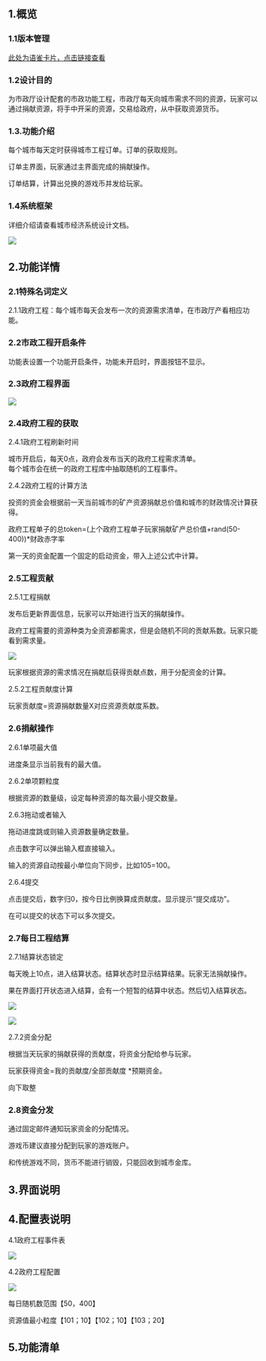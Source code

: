 ## 1.概览
### 1.1版本管理
[此处为语雀卡片，点击链接查看](https://www.yuque.com/cod5mf/iwqppn/mizmphq5hwwwqr1n#auzW2)

### 1.2设计目的
为市政厅设计配套的市政功能工程，市政厅每天向城市需求不同的资源，玩家可以通过捐献资源，将手中开采的资源，交易给政府，从中获取资源货币。



### 1.3.功能介绍
每个城市每天定时获得城市工程订单。订单的获取规则。

订单主界面，玩家通过主界面完成的捐献操作。

订单结算，计算出兑换的游戏币并发给玩家。



### 1.4系统框架
详细介绍请查看城市经济系统设计文档。

![](https://cdn.nlark.com/yuque/0/2024/png/43733765/1722514452401-8a871593-752f-4154-975d-a7bf0eb4c828.png)









## 2.功能详情
### 2.1特殊名词定义
2.1.1政府工程：每个城市每天会发布一次的资源需求清单，在市政厅产看相应功能。







### 2.2市政工程开启条件
功能表设置一个功能开启条件，功能未开启时，界面按钮不显示。



### 2.3政府工程界面
![](https://cdn.nlark.com/yuque/0/2024/png/43733765/1723449146158-4099228f-a498-41c3-ae81-3f9eb766ed5d.png)



### 2.4政府工程的获取
2.4.1政府工程刷新时间

城市开启后，每天0点，政府会发布当天的政府工程需求清单。  
每个城市会在统一的政府工程库中抽取随机的工程事件。



2.4.2政府工程的计算方法

投资的资金会根据前一天当前城市的矿产资源捐献总价值和城市的财政情况计算获得。

政府工程单子的总token=(上个政府工程单子玩家捐献矿产总价值+rand(50-400))*财政赤字率

第一天的资金配置一个固定的启动资金，带入上述公式中计算。





### 2.5工程贡献
2.5.1工程捐献

发布后更新界面信息，玩家可以开始进行当天的捐献操作。

政府工程需要的资源种类为全资源都需求，但是会随机不同的贡献系数。玩家只能看到需求量。

![](https://cdn.nlark.com/yuque/0/2024/png/43733765/1723001248782-b31a3dcf-61de-4538-aeba-acd3fa3617db.png)

玩家根据资源的需求情况在捐献后获得贡献点数，用于分配资金的计算。



2.5.2工程贡献度计算

玩家贡献度=资源捐献数量X对应资源贡献度系数。



### 2.6捐献操作
2.6.1单项最大值

进度条显示当前我有的最大值。



2.6.2单项颗粒度

根据资源的数量级，设定每种资源的每次最小提交数量。



2.6.3拖动或者输入

拖动进度跳或则输入资源数量确定数量。

点击数字可以弹出输入框直接输入。

输入的资源自动按最小单位向下同步，比如105=100。



2.6.4提交

点击提交后，数字归0，按今日比例换算成贡献度。显示提示“提交成功”。

在可以提交的状态下可以多次提交。



### 2.7每日工程结算
2.7.1结算状态锁定

每天晚上10点，进入结算状态。结算状态时显示结算结果。玩家无法捐献操作。

果在界面打开状态进入结算，会有一个短暂的结算中状态。然后切入结算状态。

![](https://cdn.nlark.com/yuque/0/2024/png/43733765/1723449431620-743fa0b2-3543-48dd-a975-7c70e306b5f4.png)

![](https://cdn.nlark.com/yuque/0/2024/png/43733765/1723449533505-5bfb2b76-635e-46a2-a631-ad9c360a78b9.png)

2.7.2资金分配

根据当天玩家的捐献获得的贡献度，将资金分配给参与玩家。

玩家获得资金=我的贡献度/全部贡献度  *预期资金。

向下取整



### 2.8资金分发
通过固定邮件通知玩家资金的分配情况。

游戏币建议直接分配到玩家的游戏账户。

和传统游戏不同，货币不能进行销毁，只能回收到城市金库。



## 3.界面说明


## 4.配置表说明
4.1政府工程事件表

![](https://cdn.nlark.com/yuque/0/2024/png/43733765/1723455657371-4f354d72-d474-498d-ae19-3c2395f9572b.png)



4.2政府工程配置

![](https://cdn.nlark.com/yuque/0/2024/png/43733765/1723001248782-b31a3dcf-61de-4538-aeba-acd3fa3617db.png)

每日随机数范围【50，400】

资源值最小粒度【101；10】【102；10】【103；20】

## 5.功能清单




















